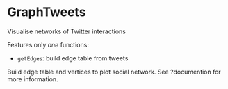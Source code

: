 GraphTweets
===========

Visualise networks of Twitter interactions

Features only *one* functions:

* `getEdges`: build edge table from tweets

Build edge table and vertices to plot social network. See ?documention for more information.